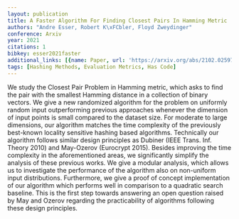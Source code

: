 ```yaml
---
layout: publication
title: A Faster Algorithm For Finding Closest Pairs In Hamming Metric
authors: "Andre Esser, Robert K\xFCbler, Floyd Zweydinger"
conference: Arxiv
year: 2021
citations: 1
bibkey: esser2021faster
additional_links: [{name: Paper, url: 'https://arxiv.org/abs/2102.02597'}]
tags: [Hashing Methods, Evaluation Metrics, Has Code]
---
```

We study the Closest Pair Problem in Hamming metric, which asks to find the
pair with the smallest Hamming distance in a collection of binary vectors. We
give a new randomized algorithm for the problem on uniformly random input
outperforming previous approaches whenever the dimension of input points is
small compared to the dataset size. For moderate to large dimensions, our
algorithm matches the time complexity of the previously best-known locality
sensitive hashing based algorithms. Technically our algorithm follows similar
design principles as Dubiner (IEEE Trans. Inf. Theory 2010) and May-Ozerov
(Eurocrypt 2015). Besides improving the time complexity in the aforementioned
areas, we significantly simplify the analysis of these previous works. We give
a modular analysis, which allows us to investigate the performance of the
algorithm also on non-uniform input distributions. Furthermore, we give a proof
of concept implementation of our algorithm which performs well in comparison to
a quadratic search baseline. This is the first step towards answering an open
question raised by May and Ozerov regarding the practicability of algorithms
following these design principles.
